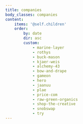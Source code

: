 ```yaml
---
title: companies
body_classes: companies
content:
    items: '@self.children'
    order:
        by: date
        dir: asc
        custom:
            - marine-layer
            - rothys
            - buck-mason
            - kjaer-weis
            - alchemy-43
            - bow-and-drape
            - gameon
            - hero
            - jaanuu
            - plae
            - price-com
            - raw-green-organics
            - shop-the-creative
            - snobswap
            - try
---
```


